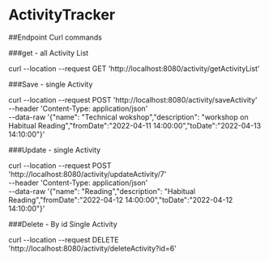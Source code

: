 # ActivityTracker

##Endpoint Curl commands

###get - all Activity List

curl --location --request GET 'http://localhost:8080/activity/getActivityList'

###Save - single Activity

curl --location --request POST 'http://localhost:8080/activity/saveActivity' \
--header 'Content-Type: application/json' \
--data-raw '{"name": "Technical wokshop","description": "workshop on Habitual Reading","fromDate":"2022-04-11 14:00:00","toDate":"2022-04-13 14:10:00"}'

###Update - single Activity

curl --location --request POST 'http://localhost:8080/activity/updateActivity/7' \
--header 'Content-Type: application/json' \
--data-raw '{"name": "Reading","description": "Habitual Reading","fromDate":"2022-04-12 14:00:00","toDate":"2022-04-12 14:10:00"}'


###Delete - By id Single Activity

curl --location --request DELETE 'http://localhost:8080/activity/deleteActivity?id=6'